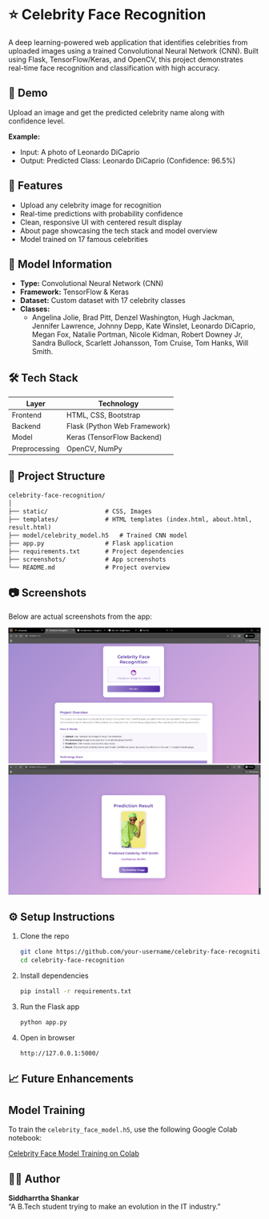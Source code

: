 # ⭐ Celebrity Face Recognition

A deep learning-powered web application that identifies celebrities from uploaded images using a trained Convolutional Neural Network (CNN). Built using Flask, TensorFlow/Keras, and OpenCV, this project demonstrates real-time face recognition and classification with high accuracy.

## 📸 Demo
Upload an image and get the predicted celebrity name along with confidence level.

**Example:**
- Input: A photo of Leonardo DiCaprio
- Output: Predicted Class: Leonardo DiCaprio (Confidence: 96.5%)

## 🚀 Features
- Upload any celebrity image for recognition
- Real-time predictions with probability confidence
- Clean, responsive UI with centered result display
- About page showcasing the tech stack and model overview
- Model trained on 17 famous celebrities

## 🧠 Model Information
- **Type:** Convolutional Neural Network (CNN)
- **Framework:** TensorFlow & Keras
- **Dataset:** Custom dataset with 17 celebrity classes
- **Classes:**
  - Angelina Jolie, Brad Pitt, Denzel Washington, Hugh Jackman, Jennifer Lawrence, Johnny Depp, Kate Winslet, Leonardo DiCaprio, Megan Fox, Natalie Portman, Nicole Kidman, Robert Downey Jr, Sandra Bullock, Scarlett Johansson, Tom Cruise, Tom Hanks, Will Smith.

## 🛠️ Tech Stack
| Layer        | Technology                |
|--------------|---------------------------|
| Frontend     | HTML, CSS, Bootstrap      |
| Backend      | Flask (Python Web Framework) |
| Model        | Keras (TensorFlow Backend) |
| Preprocessing| OpenCV, NumPy             |

## 📂 Project Structure
```
celebrity-face-recognition/
│
├── static/                # CSS, Images
├── templates/             # HTML templates (index.html, about.html, result.html)
├── model/celebrity_model.h5   # Trained CNN model
├── app.py                 # Flask application
├── requirements.txt       # Project dependencies
├── screenshots/           # App screenshots
└── README.md              # Project overview
```

## 📷 Screenshots
Below are actual screenshots from the app:

![Demo Screenshot 1](screenshots/Screenshot%202025-07-22%20021718.png)
![Demo Screenshot 2](screenshots/Screenshot%202025-07-22%20021742.png)
## ⚙️ Setup Instructions
1. Clone the repo
   ```bash
   git clone https://github.com/your-username/celebrity-face-recognition.git
   cd celebrity-face-recognition
   ```
2. Install dependencies
   ```bash
   pip install -r requirements.txt
   ```
3. Run the Flask app
   ```bash
   python app.py
   ```
4. Open in browser
   ```
   http://127.0.0.1:5000/
   ```

## 📈 Future Enhancements

## Model Training

To train the `celebrity_face_model.h5`, use the following Google Colab notebook:

[Celebrity Face Model Training on Colab](https://colab.research.google.com/drive/1ibWdDSBqFJx_W-xinFok90ie2y5mhPp1?usp=sharing)
## 🧑‍💻 Author
**Siddharrtha Shankar**  
“A B.Tech student trying to make an evolution in the IT industry.”
